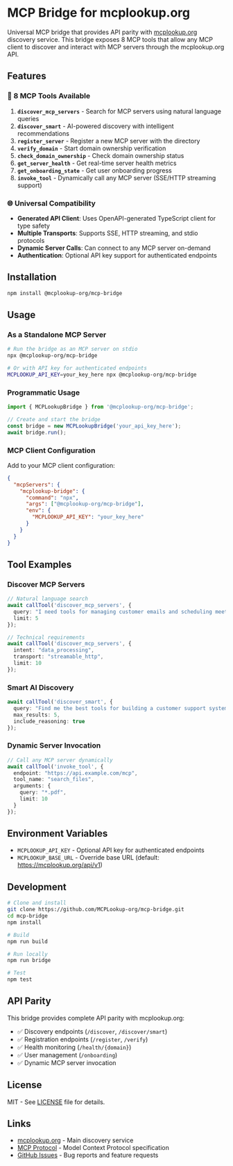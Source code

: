 # MCP Bridge for mcplookup.org

Universal MCP bridge that provides API parity with [mcplookup.org](https://mcplookup.org) discovery service. This bridge exposes 8 MCP tools that allow any MCP client to discover and interact with MCP servers through the mcplookup.org API.

## Features

### 🔧 8 MCP Tools Available

1. **`discover_mcp_servers`** - Search for MCP servers using natural language queries
2. **`discover_smart`** - AI-powered discovery with intelligent recommendations  
3. **`register_server`** - Register a new MCP server with the directory
4. **`verify_domain`** - Start domain ownership verification
5. **`check_domain_ownership`** - Check domain ownership status
6. **`get_server_health`** - Get real-time server health metrics
7. **`get_onboarding_state`** - Get user onboarding progress
8. **`invoke_tool`** - Dynamically call any MCP server (SSE/HTTP streaming support)

### 🌐 Universal Compatibility

- **Generated API Client**: Uses OpenAPI-generated TypeScript client for type safety
- **Multiple Transports**: Supports SSE, HTTP streaming, and stdio protocols
- **Dynamic Server Calls**: Can connect to any MCP server on-demand
- **Authentication**: Optional API key support for authenticated endpoints

## Installation

```bash
npm install @mcplookup-org/mcp-bridge
```

## Usage

### As a Standalone MCP Server

```bash
# Run the bridge as an MCP server on stdio
npx @mcplookup-org/mcp-bridge

# Or with API key for authenticated endpoints
MCPLOOKUP_API_KEY=your_key_here npx @mcplookup-org/mcp-bridge
```

### Programmatic Usage

```typescript
import { MCPLookupBridge } from '@mcplookup-org/mcp-bridge';

// Create and start the bridge
const bridge = new MCPLookupBridge('your_api_key_here');
await bridge.run();
```

### MCP Client Configuration

Add to your MCP client configuration:

```json
{
  "mcpServers": {
    "mcplookup-bridge": {
      "command": "npx",
      "args": ["@mcplookup-org/mcp-bridge"],
      "env": {
        "MCPLOOKUP_API_KEY": "your_key_here"
      }
    }
  }
}
```

## Tool Examples

### Discover MCP Servers

```typescript
// Natural language search
await callTool('discover_mcp_servers', {
  query: "I need tools for managing customer emails and scheduling meetings",
  limit: 5
});

// Technical requirements
await callTool('discover_mcp_servers', {
  intent: "data_processing",
  transport: "streamable_http",
  limit: 10
});
```

### Smart AI Discovery

```typescript
await callTool('discover_smart', {
  query: "Find me the best tools for building a customer support system",
  max_results: 5,
  include_reasoning: true
});
```

### Dynamic Server Invocation

```typescript
// Call any MCP server dynamically
await callTool('invoke_tool', {
  endpoint: "https://api.example.com/mcp",
  tool_name: "search_files",
  arguments: {
    query: "*.pdf",
    limit: 10
  }
});
```

## Environment Variables

- `MCPLOOKUP_API_KEY` - Optional API key for authenticated endpoints
- `MCPLOOKUP_BASE_URL` - Override base URL (default: https://mcplookup.org/api/v1)

## Development

```bash
# Clone and install
git clone https://github.com/MCPLookup-org/mcp-bridge.git
cd mcp-bridge
npm install

# Build
npm run build

# Run locally
npm run bridge

# Test
npm test
```

## API Parity

This bridge provides complete API parity with mcplookup.org:

- ✅ Discovery endpoints (`/discover`, `/discover/smart`)
- ✅ Registration endpoints (`/register`, `/verify`)
- ✅ Health monitoring (`/health/{domain}`)
- ✅ User management (`/onboarding`)
- ✅ Dynamic MCP server invocation

## License

MIT - See [LICENSE](LICENSE) file for details.

## Links

- [mcplookup.org](https://mcplookup.org) - Main discovery service
- [MCP Protocol](https://modelcontextprotocol.io) - Model Context Protocol specification
- [GitHub Issues](https://github.com/MCPLookup-org/mcp-bridge/issues) - Bug reports and feature requests
